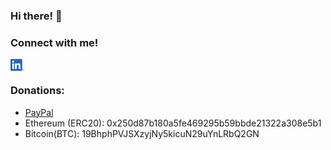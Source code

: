 ### Hi there! 👋
### Connect with me!
[<img align="left" alt="Lorenzo Tinfena | LinkedIn" width="22px" src="https://github.com/LorenzoTinfena/LorenzoTinfena/blob/master/resources/linkedin.png?raw=true?raw=true" />][linkedin]
<br />
### Donations:
  - [PayPal](https://www.paypal.com/paypalme/lorenzotinfena)
  - Ethereum (ERC20): 0x250d87b180a5fe469295b59bbde21322a308e5b1
  - Bitcoin(BTC): 19BhphPVJSXzyjNy5kicuN29uYnLRbQ2GN



[instagram]: https://www.instagram.com/lorenzo.tinfena/
[linkedin]: https://www.linkedin.com/in/lorenzotinfena/
